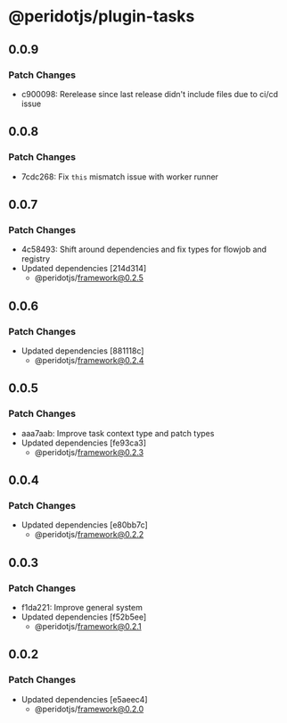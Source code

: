# @peridotjs/plugin-tasks

## 0.0.9

### Patch Changes

-   c900098: Rerelease since last release didn't include files due to ci/cd issue

## 0.0.8

### Patch Changes

-   7cdc268: Fix `this` mismatch issue with worker runner

## 0.0.7

### Patch Changes

-   4c58493: Shift around dependencies and fix types for flowjob and registry
-   Updated dependencies [214d314]
    -   @peridotjs/framework@0.2.5

## 0.0.6

### Patch Changes

-   Updated dependencies [881118c]
    -   @peridotjs/framework@0.2.4

## 0.0.5

### Patch Changes

-   aaa7aab: Improve task context type and patch types
-   Updated dependencies [fe93ca3]
    -   @peridotjs/framework@0.2.3

## 0.0.4

### Patch Changes

-   Updated dependencies [e80bb7c]
    -   @peridotjs/framework@0.2.2

## 0.0.3

### Patch Changes

-   f1da221: Improve general system
-   Updated dependencies [f52b5ee]
    -   @peridotjs/framework@0.2.1

## 0.0.2

### Patch Changes

-   Updated dependencies [e5aeec4]
    -   @peridotjs/framework@0.2.0
